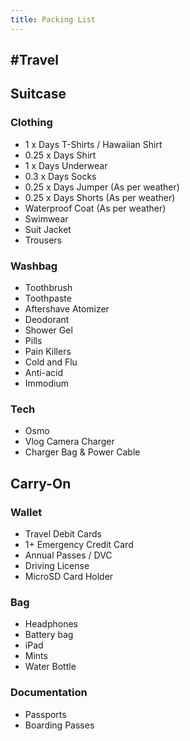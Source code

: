 ```yaml
---
title: Packing List
---
```


## #Travel
## Suitcase
### Clothing

- 1 x Days T-Shirts / Hawaiian Shirt
- 0.25 x Days Shirt
- 1 x Days Underwear
- 0.3 x Days Socks
- 0.25 x Days Jumper (As per weather)
- 0.25 x Days Shorts (As per weather)
- Waterproof Coat (As per weather)
- Swimwear
- Suit Jacket
- Trousers

### Washbag

- Toothbrush
- Toothpaste
- Aftershave Atomizer
- Deodorant
- Shower Gel
- Pills
- Pain Killers
- Cold and Flu
- Anti-acid
- Immodium

### Tech

- Osmo
- Vlog Camera Charger
- Charger Bag & Power Cable

## Carry-On

### Wallet

- Travel Debit Cards
- 1+ Emergency Credit Card
- Annual Passes / DVC
- Driving License
- MicroSD Card Holder

### Bag

- Headphones
- Battery bag
- iPad
- Mints
- Water Bottle

### Documentation

- Passports
- Boarding Passes
